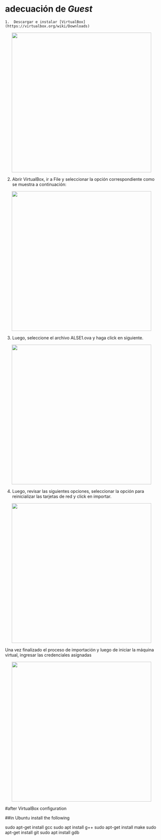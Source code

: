 # adecuación de **_Guest_**

	1.	Descargar e instalar [VirtualBox](https://virtualbox.org/wiki/Downloads)

<p align="center">
  <img width="460" src="../images/install_guest1.png">
</p>


2.	Abrir VirtualBox, ir a File y seleccionar la opción correspondiente como se muestra a continuación:

<p align="center">
  <img width="460" src="../images/install_guest2.png">
</p>

3.	Luego, seleccione el archivo ALSE1.ova y haga click en siguiente.

<p align="center">
  <img width="460" src="../images/install_guest3.png">
</p>

4.	Luego, revisar las siguientes opciones, seleccionar la opción para reinicializar las tarjetas de red y click en importar.

<p align="center">
  <img width="460" src="../images/install_guest4.png">
</p>

Una vez finalizado el proceso de importación y luego de iniciar la máquina virtual, ingresar las credenciales asignadas

<p align="center">
  <img width="460" src="../images/install_guest5.png">
</p>

#after VirtualBox configuration

##in Ubuntu install the following

sudo apt-get install gcc
sudo apt install g++
sudo apt-get install make
sudo apt-get install git
sudo apt install gdb

